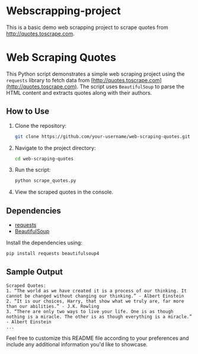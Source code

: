 # Webscrapping-project
This is a basic demo web scrapping project to scrape quotes from http://quotes.toscrape.com.
# Web Scraping Quotes

This Python script demonstrates a simple web scraping project using the `requests` library to fetch data from [http://quotes.toscrape.com](http://quotes.toscrape.com). The script uses `BeautifulSoup` to parse the HTML content and extracts quotes along with their authors.

## How to Use

1. Clone the repository:

    ```bash
    git clone https://github.com/your-username/web-scraping-quotes.git
    ```

2. Navigate to the project directory:

    ```bash
    cd web-scraping-quotes
    ```

3. Run the script:

    ```bash
    python scrape_quotes.py
    ```

4. View the scraped quotes in the console.

## Dependencies

- [requests](https://docs.python-requests.org/en/latest/)
- [BeautifulSoup](https://www.crummy.com/software/BeautifulSoup/bs4/doc/)

Install the dependencies using:

```bash
pip install requests beautifulsoup4
```

## Sample Output

```
Scraped Quotes:
1. “The world as we have created it is a process of our thinking. It cannot be changed without changing our thinking.” - Albert Einstein
2. “It is our choices, Harry, that show what we truly are, far more than our abilities.” - J.K. Rowling
3. “There are only two ways to live your life. One is as though nothing is a miracle. The other is as though everything is a miracle.” - Albert Einstein
...
```

Feel free to customize this README file according to your preferences and include any additional information you'd like to showcase.

